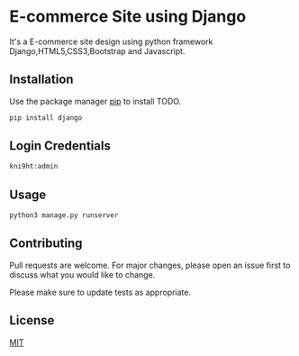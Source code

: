 # E-commerce Site using Django

It's a E-commerce site design using python framework Django,HTML5,CSS3,Bootstrap and Javascript.

## Installation

Use the package manager [pip](https://pip.pypa.io/en/stable/) to install TODO.

```bash
pip install django

```
## Login Credentials
```bash
kni9ht:admin

```

## Usage

```python
python3 manage.py runserver
```

## Contributing
Pull requests are welcome. For major changes, please open an issue first to discuss what you would like to change.

Please make sure to update tests as appropriate.

## License
[MIT](https://choosealicense.com/licenses/mit/)
